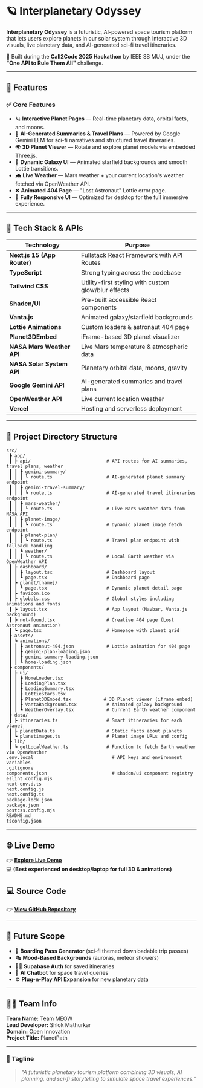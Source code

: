 # 🪐 Interplanetary Odyssey

**Interplanetary Odyssey** is a futuristic, AI-powered space tourism platform that lets users explore planets in our solar system through interactive 3D visuals, live planetary data, and AI-generated sci-fi travel itineraries. 

🚀 Built during the **Call2Code 2025 Hackathon** by IEEE SB MUJ, under the **"One API to Rule Them All"** challenge.

---

## 🚀 Features

### ✅ Core Features
- 🪐 **Interactive Planet Pages** — Real-time planetary data, orbital facts, and moons.
- 🧠 **AI-Generated Summaries & Travel Plans** — Powered by Google Gemini LLM for sci-fi narratives and structured travel itineraries.
- 🌍 **3D Planet Viewer** — Rotate and explore planet models via embedded Three.js.
- 🌌 **Dynamic Galaxy UI** — Animated starfield backgrounds and smooth Lottie transitions.
- 🌧️ **Live Weather** — Mars weather + your current location's weather fetched via OpenWeather API.
- ❌ **Animated 404 Page** — "Lost Astronaut" Lottie error page.
- 📱 **Fully Responsive UI** — Optimized for desktop for the full immersive experience.

---

## 🔗 Tech Stack & APIs

| Technology | Purpose |
|-------------|------------------------------------------------------------|
| **Next.js 15 (App Router)** | Fullstack React Framework with API Routes |
| **TypeScript** | Strong typing across the codebase |
| **Tailwind CSS** | Utility-first styling with custom glow/blur effects |
| **Shadcn/UI** | Pre-built accessible React components |
| **Vanta.js** | Animated galaxy/starfield backgrounds |
| **Lottie Animations** | Custom loaders & astronaut 404 page |
| **Planet3DEmbed** | iFrame-based 3D planet visualizer |
| **NASA Mars Weather API** | Live Mars temperature & atmospheric data |
| **NASA Solar System API** | Planetary orbital data, moons, gravity |
| **Google Gemini API** | AI-generated summaries and travel plans |
| **OpenWeather API** | Live current location weather |
| **Vercel** | Hosting and serverless deployment |

---

## 📂 Project Directory Structure

```plaintext
src/
 ┣ app/
 ┃ ┣ api/                            # API routes for AI summaries, travel plans, weather
 ┃ ┃ ┣ gemini-summary/
 ┃ ┃ ┃ ┗ route.ts                    # AI-generated planet summary endpoint
 ┃ ┃ ┣ gemini-travel-summary/
 ┃ ┃ ┃ ┗ route.ts                    # AI-generated travel itineraries endpoint
 ┃ ┃ ┣ mars-weather/
 ┃ ┃ ┃ ┗ route.ts                    # Live Mars weather data from NASA API
 ┃ ┃ ┣ planet-image/
 ┃ ┃ ┃ ┗ route.ts                    # Dynamic planet image fetch endpoint
 ┃ ┃ ┣ planet-plan/
 ┃ ┃ ┃ ┗ route.ts                    # Travel plan endpoint with fallback handling
 ┃ ┃ ┗ weather/
 ┃ ┃ ┃ ┗ route.ts                    # Local Earth weather via OpenWeather API
 ┃ ┣ dashboard/
 ┃ ┃ ┣ layout.tsx                    # Dashboard layout
 ┃ ┃ ┗ page.tsx                      # Dashboard page
 ┃ ┣ planet/[name]/
 ┃ ┃ ┗ page.tsx                      # Dynamic planet detail page
 ┃ ┣ favicon.ico
 ┃ ┣ globals.css                     # Global styles including animations and fonts
 ┃ ┣ layout.tsx                      # App layout (Navbar, Vanta.js background)
 ┃ ┣ not-found.tsx                   # Creative 404 page (Lost Astronaut animation)
 ┃ ┗ page.tsx                        # Homepage with planet grid
 ┣ assets/
 ┃ ┗ animations/
 ┃ ┃ ┣ astronaut-404.json            # Lottie animation for 404 page
 ┃ ┃ ┣ gemini-plan-loading.json
 ┃ ┃ ┣ gemini-summary-loading.json
 ┃ ┃ ┗ home-loading.json
 ┣ components/
 ┃ ┣ ui/
 ┃ ┃ ┣ HomeLoader.tsx
 ┃ ┃ ┣ LoadingPlan.tsx
 ┃ ┃ ┣ LoadingSummary.tsx
 ┃ ┃ ┣ LottieStars.tsx
 ┃ ┃ ┣ Planet3DEmbed.tsx            # 3D Planet viewer (iframe embed)
 ┃ ┃ ┣ VantaBackground.tsx           # Animated galaxy background
 ┃ ┃ ┗ WeatherOverlay.tsx            # Current Earth weather component
 ┣ data/
 ┃ ┣ itineraries.ts                  # Smart itineraries for each planet
 ┃ ┣ planetData.ts                   # Static facts about planets
 ┃ ┗ planetimages.ts                 # Planet image URLs and config
 ┣ lib/
 ┃ ┗ getLocalWeather.ts              # Function to fetch Earth weather via OpenWeather
.env.local                             # API keys and environment variables
.gitignore
components.json                        # shadcn/ui component registry
eslint.config.mjs
next-env.d.ts
next.config.js
next.config.ts
package-lock.json
package.json
postcss.config.mjs
README.md
tsconfig.json
```
---

## 🌐 Live Demo

👉 **[Explore Live Demo](https://interplanetary-odyssey.vercel.app/)**  
💻 **(Best experienced on desktop/laptop for full 3D & animations)**

## 💻 Source Code

👉 **[View GitHub Repository](https://github.com/catnamedmegatron/Interplanetary-Odyssey)**

---

## 💫 Future Scope

- 🚀 **Boarding Pass Generator** (sci-fi themed downloadable trip passes)
- 🎭 **Mood-Based Backgrounds** (auroras, meteor showers)
- 🧑‍🚀 **Supabase Auth** for saved itineraries
- 📡 **AI Chatbot** for space travel queries
- ⚙️ **Plug-n-Play API Expansion** for new planetary data

---

## 👨‍🚀 Team Info

**Team Name:** Team MEOW  
**Lead Developer:** Shlok Mathurkar  
**Domain:** Open Innovation  
**Project Title:** PlanetPath  

---

### 🌟 Tagline

> _"A futuristic planetary tourism platform combining 3D visuals, AI planning, and sci-fi storytelling to simulate space travel experiences."_  
